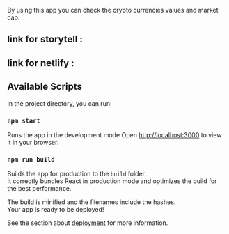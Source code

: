 By using this app you can check the crypto currencies values and market cap.

## link for storytell :

## link for netlify :

## Available Scripts

In the project directory, you can run:

### `npm start`

Runs the app in the development mode
Open [http://localhost:3000](http://localhost:3000) to view it in your browser.



### `npm run build`

Builds the app for production to the `build` folder.\
It correctly bundles React in production mode and optimizes the build for the best performance.

The build is minified and the filenames include the hashes.\
Your app is ready to be deployed!

See the section about [deployment](https://facebook.github.io/create-react-app/docs/deployment) for more information.




